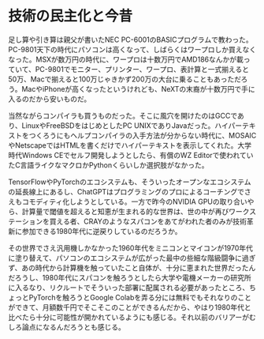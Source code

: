 # 技術の民主化と今昔

足し算や引き算は親父が書いたNEC PC-6001のBASICプログラムで教わった。PC-9801天下の時代にパソコンは高くなって、しばらくはワープロしか買えなくなった。MSXが数万円の時代に、ワープロは十数万円でAMD186なんかが載っていて、PC-9801でモニター、プリンター、ワープロ、表計算と一式揃えると50万、Macで揃えると100万じゃきかず200万の大台に乗ることもあっただろう。MacやiPhoneが高くなったというけれども、NeXTの末裔が十数万円で手に入るのだから安いものだ。

当然ながらコンパイラも買うものだった。そこに風穴を開けたのはGCCであり、LinuxやFreeBSDをはじめとしたPC UNIXでありJavaだった。ハイパーテキストをつくろうにもヘルプコンパイラの入手方法が分からない時代に、MOSAICやNetscapeではHTMLを書くだけでハイパーテキストを表示してくれた。大学時代Windows CEでセルフ開発しようとしたら、有償のWZ Editorで使われていたC言語ライクなマクロかPythonくらいしか選択肢がなかった。

TensorFlowやPyTorchのエコシステムも、そういったオープンなエコシステムの延長線上にあるし、ChatGPTはプログラミングのプロによるコーチングでさえもコモディティ化しようとしている。一方で昨今のNVIDIA GPUの取り合いやら、計算量で閾値を超えると知恵が生まれる的な世界は、世の中が再びワークステーションを買える者、CRAYのようなスパコンをあてがわれた者のみが技術革新に参加できる1980年代に逆戻りしているのだろうか。

その世界でさえ汎用機しかなかった1960年代をミニコンとマイコンが1970年代に塗り替えて、パソコンのエコシステムが広がった最中の些細な階級闘争に過ぎず、あの時代から計算機を触っていたこと自体が、十分に恵まれた世界だったんだろうし、1980年代にスパコンを触ろうとしたら大学や電機メーカーの研究所に入るなり、リクルートでそういった部署に配属される必要があったところ、ちょっとPyTorchを触ろうとGoogle Colabを弄る分には無料でもそれなりのことができて、月額数千円でそこそこのことができるんだから、やはり1980年代と比べたら十分に可能性が開かれているようにも感じる。それ以前のバリアーがむしろ論点になるんだろうとも感じる。
